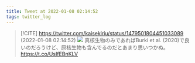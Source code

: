 ```yaml
---
title: Tweet at 2022-01-08 02:14:52
tags: twitter_log
---
```


> [!CITE] https://twitter.com/kaisekiriu/status/1479501804451033089 (2022-01-08 02:14:52)
> ![](https://twitter.com/kaisekiriu/status/1479501804451033089)
> 真核生物のみであればBurki et al. (2020)で良いのだろうけど、原核生物も含んでるのだとあまり思いつかぬ。
> https://t.co/UsIfEBnKLV
